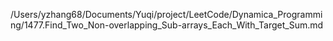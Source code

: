 /Users/yzhang68/Documents/Yuqi/project/LeetCode/Dynamica_Programming/1477.Find_Two_Non-overlapping_Sub-arrays_Each_With_Target_Sum.md